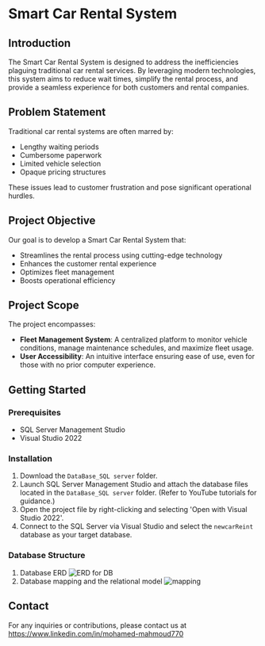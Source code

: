 # Smart Car Rental System

## Introduction
The Smart Car Rental System is designed to address the inefficiencies plaguing traditional car rental services. By leveraging modern technologies, this system aims to reduce wait times, simplify the rental process, and provide a seamless experience for both customers and rental companies.

## Problem Statement
Traditional car rental systems are often marred by:
- Lengthy waiting periods
- Cumbersome paperwork
- Limited vehicle selection
- Opaque pricing structures

These issues lead to customer frustration and pose significant operational hurdles.

## Project Objective
Our goal is to develop a Smart Car Rental System that:
- Streamlines the rental process using cutting-edge technology
- Enhances the customer rental experience
- Optimizes fleet management
- Boosts operational efficiency

## Project Scope
The project encompasses:
- **Fleet Management System**: A centralized platform to monitor vehicle conditions, manage maintenance schedules, and maximize fleet usage.
- **User Accessibility**: An intuitive interface ensuring ease of use, even for those with no prior computer experience.

## Getting Started

### Prerequisites
- SQL Server Management Studio
- Visual Studio 2022

### Installation
1. Download the `DataBase_SQL server` folder.
2. Launch SQL Server Management Studio and attach the database files located in the `DataBase_SQL server` folder. (Refer to YouTube tutorials for guidance.)
3. Open the project file by right-clicking and selecting 'Open with Visual Studio 2022'.
4. Connect to the SQL Server via Visual Studio and select the `newcarReint` database as your target database.

### Database Structure
1.	Database ERD 
![ERD for DB](https://github.com/MOHAMED-MAHM0UD/carprojects/assets/130427945/1a2a3a92-1cd8-4cad-93bf-ec6aa01b71e6)  
2.  Database mapping and the relational model
![mapping](https://github.com/MOHAMED-MAHM0UD/carprojects/assets/130427945/f934858c-7f28-44bf-b44b-8815a933d614)


## Contact
For any inquiries or contributions, please contact us at https://www.linkedin.com/in/mohamed-mahmoud770

